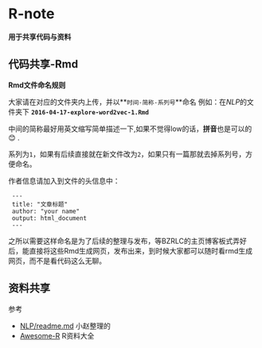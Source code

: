 # R-note

**用于共享代码与资料**

## 代码共享-Rmd

**Rmd文件命名规则**

大家请在对应的文件夹内上传，并以**`时间-简称-系列号`**命名
例如：在*NLP*的文件夹下 **`2016-04-17-explore-word2vec-1.Rmd`**

中间的简称最好用英文缩写简单描述一下,如果不觉得low的话，**拼音**也是可以的 :blush: .

系列为`1`，如果有后续直接就在新文件改为`2`，如果只有一篇那就去掉系列号，方便命名。

作者信息请加入到文件的头信息中：
```
 ---
 title: "文章标题"
 author: "your name"
 output: html_document
 ---
```

之所以需要这样命名是为了后续的整理与发布，等BZRLC的主页博客板式弄好后，能直接将这些Rmd生成网页，发布出来，到时候大家都可以随时看rmd生成网页，而不是看代码这么无聊。

## 资料共享

参考

- [NLP/readme.md](NLP/readme.md) 小赵整理的 
- [Awesome-R](https://github.com/qinwf/awesome-R) R资料大全

